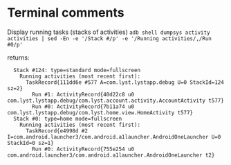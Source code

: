 # Terminal comments

Display running  tasks (stacks of activities)
`adb shell dumpsys activity activities | sed -En -e '/Stack #/p' -e '/Running activities/,/Run #0/p'`

returns:

```
  Stack #124: type=standard mode=fullscreen
    Running activities (most recent first):
      TaskRecord{111dd6e #577 A=com.lyst.lystapp.debug U=0 StackId=124 sz=2}
        Run #1: ActivityRecord{40d22c8 u0 com.lyst.lystapp.debug/com.lyst.account.activity.AccountActivity t577}
        Run #0: ActivityRecord{7b11a74 u0 com.lyst.lystapp.debug/com.lyst.home.view.HomeActivity t577}
  Stack #0: type=home mode=fullscreen
    Running activities (most recent first):
      TaskRecord{e4998d #2 I=com.android.launcher3/com.android.a1launcher.AndroidOneLauncher U=0 StackId=0 sz=1}
        Run #0: ActivityRecord{755e254 u0 com.android.launcher3/com.android.a1launcher.AndroidOneLauncher t2}
```